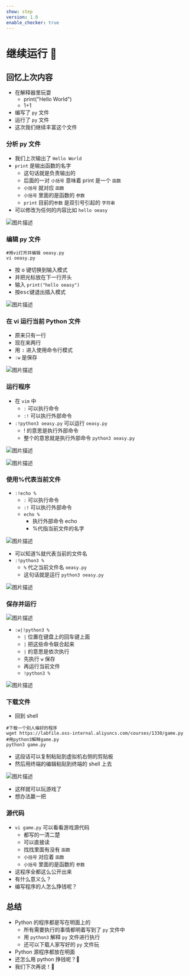 ```yaml
---
show: step
version: 1.0
enable_checker: true
---
```


# 继续运行 🥊

## 回忆上次内容

- 在解释器里玩耍
  - print("Hello World")
  - 1+1
- 编写了 `py` 文件
- 运行了 `py` 文件
- 这次我们继续丰富这个文件

### 分析 py 文件

- 我们上次输出了 `Hello World`
- `print` 是输出函数的名字
  - 这句话就是负责输出的
  - 后面的一对 `小括号` 意味着 print 是一个 `函数`
  - `小括号` 就对应 `函数`
  - `小括号` 里面的是函数的 `参数`
  - `print` 目前的`参数` 是双引号引起的 `字符串`
- 可以修改为任何的内容比如 `hello oeasy`

![图片描述](https://doc.shiyanlou.com/courses/uid1190679-20210220-1613773729811)

### 编辑 py 文件

```shell
#用vi打开并编辑 oeasy.py
vi oeasy.py
```

- 按 <kbd>o</kbd> 键切换到输入模式
- 并把光标放在下一行开头
- 输入 `print("hello oeasy")`
- 按<kbd>esc</kbd>键退出插入模式

![图片描述](https://doc.shiyanlou.com/courses/uid1190679-20210916-1631762201411)

### 在 vi 运行当前 Python 文件

- 原来只有一行
- 现在来两行
- 用 <kbd>:</kbd> 进入使用命令行模式
- `:w` 是保存

![图片描述](https://doc.shiyanlou.com/courses/uid1190679-20210916-1631762255583)

### 运行程序

- 在 `vim` 中
  - `:` 可以执行命令
  - `:!` 可以执行外部命令
- `:!python3 oeasy.py` 可以运行 `oeasy.py`
  - ! 的意思是执行外部命令
  - 整个的意思就是执行外部命令 `python3 oeasy.py`

![图片描述](https://doc.shiyanlou.com/courses/uid1190679-20210916-1631762300221)

![图片描述](https://doc.shiyanlou.com/courses/uid1190679-20210916-1631762307791)

### 使用%代表当前文件

- `:!echo %`
  - `:` 可以执行命令
  - `:!` 可以执行外部命令
  - `echo %`
    - 执行外部命令 echo
    - %代指当前文件的名字

![图片描述](https://doc.shiyanlou.com/courses/uid1190679-20210810-1628585796744)

- 可以知道%就代表当前的文件名
- `:!python3 %`
  - `%` 代之当前文件名 `oeasy.py`
  - 这句话就是运行 `python3 oeasy.py`

![图片描述](https://doc.shiyanlou.com/courses/uid1190679-20210916-1631762393634)

### 保存并运行

![图片描述](https://doc.shiyanlou.com/courses/uid1190679-20210916-1631787574863)

- `:w|!python3 %`
  - `|` 位置在键盘上的回车键上面
  - `|` 把这些命令联合起来
  - `|` 的意思是依次执行
  - 先执行 `w` 保存
  - 再运行当前文件
  - `!python3 %`

![图片描述](https://doc.shiyanlou.com/courses/uid1190679-20210303-1614749331848)

### 下载文件

- 回到 shell

```shell
#下载一个别人编好的程序
wget https://labfile.oss-internal.aliyuncs.com/courses/1330/game.py
#用python3解释game.py
python3 game.py
```

- 这段话可以复制粘贴到虚拟机右侧的剪贴板
- 然后用终端的编辑粘贴到终端的 shell 上去

![图片描述](https://doc.shiyanlou.com/courses/uid1190679-20210219-1613744592460)

- 这样就可以玩游戏了
- 想办法赢一把

### 源代码

- `vi game.py` 可以看看游戏源代码
  - 都写的一清二楚
  - 可以直接读
  - 找找里面有没有 `函数`
  - `小括号` 对应着 `函数`
  - `小括号` 里面的是函数的 `参数`
- 这程序全都这么公开出来
- 有什么意义么？
- 编写程序的人怎么挣钱呢？

## 总结

- Python 的程序都是写在明面上的
  - 所有需要执行的事情都明着写到了 `py` 文件中
  - 用 `python3` 解释 `py` 文件进行执行
  - 还可以下载人家写好的 `py` 文件玩
- Python 源程序都放在明面
- 还怎么用 python 挣钱呢？🤔
- 我们下次再说！👋
